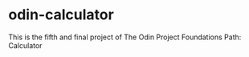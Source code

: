 # odin-calculator
This is the fifth and final project of The Odin Project Foundations Path: Calculator